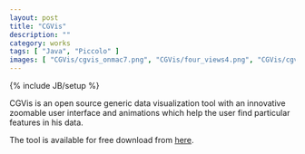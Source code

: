```yaml
---
layout: post
title: "CGVis"
description: ""
category: works
tags: [ "Java", "Piccolo" ]
images: [ "CGVis/cgvis_onmac7.png", "CGVis/four_views4.png", "CGVis/cgvis_onmac3.png", "CGVis/two_views.png" ]
---
```

{% include JB/setup %}


CGVis is an open source generic data visualization tool with an innovative zoomable user interface and animations which help the user find particular features in his data.

 The tool is available for free download from [here](http://code.google.com/p/cgvis/).
 
<object width="480" height="360"><param name="movie" value="http://www.youtube.com/v/uNuOjlZ0Rdw?version=3&amp;hl=en_US&amp;rel=0"></param><param name="allowFullScreen" value="true"></param><param name="allowscriptaccess" value="always"></param><embed src="http://www.youtube.com/v/uNuOjlZ0Rdw?version=3&amp;hl=en_US&amp;rel=0" type="application/x-shockwave-flash" width="480" height="360" allowscriptaccess="always" allowfullscreen="true"></embed></object>